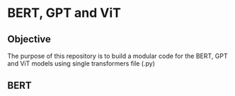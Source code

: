 # BERT, GPT and ViT

## Objective
The purpose of this repository is to build a modular code for the BERT, GPT and ViT models using single transformers file (.py)

## BERT
